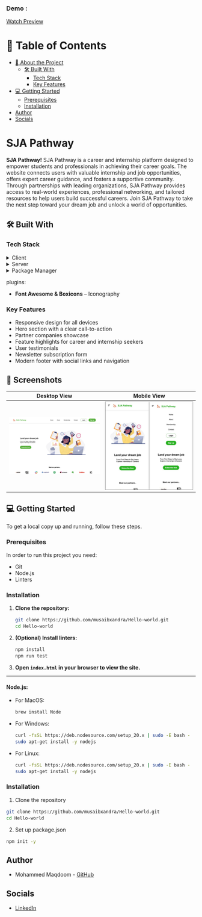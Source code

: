 <a name="readme-top"></a>

### Demo :

[Watch Preview](https://drive.google.com/file/d/12jAqVLQvObPCjowWtPs3u2TWyWbXkFur/view?usp=sharing)
<!-- TABLE OF CONTENTS -->

# 📗 Table of Contents

- [📖 About the Project](#about-project)
  - [🛠 Built With](#built-with)
    - [Tech Stack](#tech-stack)
    - [Key Features](#key-features)
- [💻 Getting Started](#getting-started)
  - [Prerequisites](#prerequisites)
  - [Installation](#installation)
- [Author](#author)
- [Socials](#socials)

<!-- PROJECT DESCRIPTION -->

# SJA Pathway <a name="about-project"></a>

**SJA Pathway!** SJA Pathway is a career and internship platform designed to empower students and professionals in achieving their career goals. The website connects users with valuable internship and job opportunities, offers expert career guidance, and fosters a supportive community. Through partnerships with leading organizations, SJA Pathway provides access to real-world experiences, professional networking, and tailored resources to help users build successful careers. Join SJA Pathway to take the next step toward your dream job and unlock a world of opportunities.

## 🛠 Built With <a name="built-with"></a>

### Tech Stack <a name="tech-stack"></a>


<details>
  <summary>Client</summary>
  <ul>
    <li>HTML</li>
  </ul>
</details>

<details>
  <summary>Server</summary>
  <ul>
    <li>CSS</li>
  </ul>
</details>

<details>
<summary>Package Manager</summary>
  <ul>
    <li>Node.js</li>
  </ul>
</details>

plugins:
- **Font Awesome & Boxicons** – Iconography

<!-- Features -->

### Key Features <a name="key-features"></a>


- Responsive design for all devices
- Hero section with a clear call-to-action
- Partner companies showcase
- Feature highlights for career and internship seekers
- User testimonials
- Newsletter subscription form
- Modern footer with social links and navigation

## 📸 Screenshots

| Desktop View | Mobile View |
|--------------|-------------|
| ![Desktop Screenshot](images/Desktop_view.png) | ![Mobile Screenshot](images/mobile_view.jpeg) |


<!-- GETTING STARTED -->

## 💻 Getting Started <a name="getting-started"></a>

To get a local copy up and running, follow these steps.

### Prerequisites

In order to run this project you need:

- Git
- Node.js
- Linters

### Installation

1. **Clone the repository:**
    ```bash
    git clone https://github.com/musaibxandra/Hello-world.git
    cd Hello-world
    ```

2. **(Optional) Install linters:**
    ```bash
    npm install
    npm run test
    ```

3. **Open `index.html` in your browser to view the site.**

---

#### Node.js:

- For MacOS:
    ```sh
    brew install Node
    ```

- For Windows:
    ```bash
    curl -fsSL https://deb.nodesource.com/setup_20.x | sudo -E bash -
    sudo apt-get install -y nodejs
    ```

- For Linux:
    ```bash
    curl -fsSL https://deb.nodesource.com/setup_20.x | sudo -E bash -
    sudo apt-get install -y nodejs
    ```

### Installation

1. Clone the repository
```bash
git clone https://github.com/musaibxandra/Hello-world.git
cd Hello-world
```

2. Set up package.json
```bash
npm init -y
```

<!-- AUTHORS -->

## Author

- Mohammed Maqdoom - [GitHub](https://github.com/musaibxandra)

## Socials

- [LinkedIn](https://linkedin.com/in/musaibxandra)


